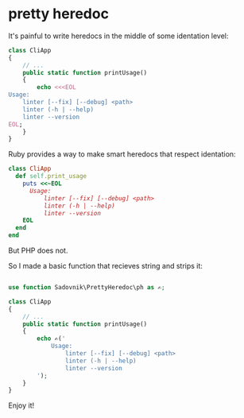 # pretty heredoc

It's painful to write heredocs in the middle of some identation level:
```php
class CliApp
{
    // ...
    public static function printUsage()
    {
        echo <<<EOL
Usage:
    linter [--fix] [--debug] <path>
    linter (-h | --help)
    linter --version
EOL;
    }
}
```

Ruby provides a way to make smart heredocs that respect identation:
```ruby
class CliApp
  def self.print_usage
    puts <<~EOL
      Usage:
          linter [--fix] [--debug] <path>
          linter (-h | --help)
          linter --version
    EOL
  end
end
```

But PHP does not.

So I made a basic function that recieves string and strips it:
```php

use function Sadovnik\PrettyHeredoc\ph as ✍️;

class CliApp
{
    // ...
    public static function printUsage()
    {
        echo ✍️('
            Usage:
                linter [--fix] [--debug] <path>
                linter (-h | --help)
                linter --version
        ');
    }
}
```

Enjoy it!
